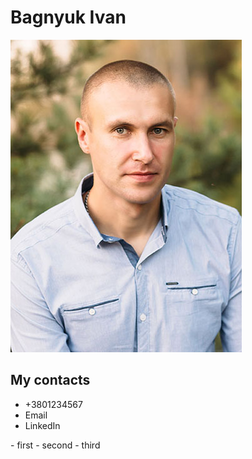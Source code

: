 <html lang="ua">
<head>
    <meta charset="UTF-8">
    <meta http-equiv="X-UA-Compatible" content="IE=edge">
    <meta name="viewport" content="width=device-width, initial-scale=1.0">
    <title>Document</title>
</head>
<body>
    <h1>Bagnyuk Ivan</h1>
    <img src="/img/profile.jpg" alt="profile" style="width300">
    <h2>
        My contacts
    </h2>
        <ul>
            <li>+3801234567</li>
            <li>Email</li>
            <li>LinkedIn</li>
        </ul>
    - first
    - second
    - third
    
</body>
</html>
